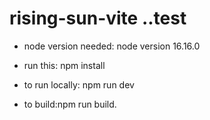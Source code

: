 # rising-sun-vite ..test

- node version needed:
node version 16.16.0

- run this:
npm install

- to run locally:
npm run dev


- to build:npm run build.
